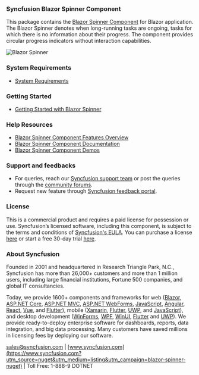 ### Syncfusion Blazor Spinner Component

This package contains the [Blazor Spinner Component](https://www.syncfusion.com/blazor-components/blazor-spinner?utm_source=nuget&utm_medium=listing&utm_campaign=blazor-spinner-nuget) for Blazor application. The Blazor Spinner denotes when long-running tasks are ongoing, tasks for which there is no information about their progress. The component provides circular progress indicators without interaction capabilities.

![Blazor Spinner](https://raw.githubusercontent.com/SyncfusionExamples/nuget-img/master/blazor/blazor-spinner.png)

### System Requirements

* [System Requirements](https://blazor.syncfusion.com/documentation/system-requirements?utm_source=nuget&utm_medium=listing&utm_campaign=blazor-spinner-nuget)

### Getting Started

* [Getting Started with Blazor Spinner](https://blazor.syncfusion.com/documentation/spinner/getting-started?utm_source=nuget&utm_medium=listing&utm_campaign=blazor-spinner-nuget)

### Help Resources

* [Blazor Spinner Component Features Overview](https://www.syncfusion.com/blazor-components/blazor-spinner?utm_source=nuget&utm_medium=listing&utm_campaign=blazor-spinner-nuget)
* [Blazor Spinner Component Documentation](https://blazor.syncfusion.com/documentation/spinner/getting-started?utm_source=nuget&utm_medium=listing&utm_campaign=blazor-spinner-nuget)
* [Blazor Spinner Component Demos](https://blazor.syncfusion.com/demos/spinner/overview?utm_source=nuget&utm_medium=listing&utm_campaign=blazor-spinner-nuget)

### Support and feedbacks

* For queries, reach our [Syncfusion support team](https://www.syncfusion.com/support/directtrac/incidents/newincident?utm_source=nuget&utm_medium=listing&utm_campaign=blazor-spinner-nuget) or post the queries through the [community forums](https://www.syncfusion.com/forums/blazor-components?utm_source=nuget&utm_medium=listing&utm_campaign=blazor-spinner-nuget). 
* Request new feature through [Syncfusion feedback portal](https://www.syncfusion.com/feedback/blazor-components?utm_source=nuget&utm_medium=listing&utm_campaign=blazor-spinner-nuget).

### License

This is a commercial product and requires a paid license for possession or use. Syncfusion’s licensed software, including this component, is subject to the terms and conditions of [Syncfusion's EULA](https://www.syncfusion.com/eula/es/?utm_source=nuget&utm_medium=listing&utm_campaign=blazor-spinner-nuget). You can purchase a license [here](https://www.syncfusion.com/sales/products?utm_source=nuget&utm_medium=listing&utm_campaign=blazor-spinner-nuget) or start a free 30-day trial [here](https://www.syncfusion.com/account/manage-trials/start-trials?utm_source=nuget&utm_medium=listing&utm_campaign=blazor-spinner-nuget).

### About Syncfusion

Founded in 2001 and headquartered in Research Triangle Park, N.C., Syncfusion has more than 26,000+ customers and more than 1 million users, including large financial institutions, Fortune 500 companies, and global IT consultancies.
 
Today, we provide 1600+ components and frameworks for web ([Blazor](https://www.syncfusion.com/blazor-components?utm_source=nuget&utm_medium=listing&utm_campaign=blazor-spinner-nuget), [ASP.NET Core](https://www.syncfusion.com/aspnet-core-ui-controls?utm_source=nuget&utm_medium=listing&utm_campaign=blazor-spinner-nuget), [ASP.NET MVC](https://www.syncfusion.com/aspnet-mvc-ui-controls?utm_source=nuget&utm_medium=listing&utm_campaign=blazor-spinner-nuget), [ASP.NET WebForms](https://www.syncfusion.com/jquery/aspnet-webforms-ui-controls?utm_source=nuget&utm_medium=listing&utm_campaign=blazor-spinner-nuget), [JavaScript](https://www.syncfusion.com/javascript-ui-controls?utm_source=nuget&utm_medium=listing&utm_campaign=blazor-spinner-nuget), [Angular](https://www.syncfusion.com/angular-ui-components?utm_source=nuget&utm_medium=listing&utm_campaign=blazor-spinner-nuget), [React](https://www.syncfusion.com/react-ui-components?utm_source=nuget&utm_medium=listing&utm_campaign=blazor-spinner-nuget), [Vue](https://www.syncfusion.com/vue-ui-components?utm_source=nuget&utm_medium=listing&utm_campaign=blazor-spinner-nuget), and [Flutter](https://www.syncfusion.com/flutter-widgets?utm_source=nuget&utm_medium=listing&utm_campaign=blazor-spinner-nuget)), mobile ([Xamarin](https://www.syncfusion.com/xamarin-ui-controls?utm_source=nuget&utm_medium=listing&utm_campaign=blazor-spinner-nuget), [Flutter](https://www.syncfusion.com/flutter-widgets?utm_source=nuget&utm_medium=listing&utm_campaign=blazor-spinner-nuget), [UWP](https://www.syncfusion.com/uwp-ui-controls?utm_source=nuget&utm_medium=listing&utm_campaign=blazor-spinner-nuget), and [JavaScript](https://www.syncfusion.com/javascript-ui-controls?utm_source=nuget&utm_medium=listing&utm_campaign=blazor-spinner-nuget)), and desktop development ([WinForms](https://www.syncfusion.com/winforms-ui-controls?utm_source=nuget&utm_medium=listing&utm_campaign=blazor-spinner-nuget), [WPF](https://www.syncfusion.com/wpf-controls?utm_source=nuget&utm_medium=listing&utm_campaign=blazor-spinner-nuget), [WinUI](https://www.syncfusion.com/winui-controls?utm_source=nuget&utm_medium=listing&utm_campaign=blazor-spinner-nuget), [Flutter](https://www.syncfusion.com/flutter-widgets?utm_source=nuget&utm_medium=listing&utm_campaign=blazor-spinner-nuget) and [UWP](https://www.syncfusion.com/uwp-ui-controls?utm_source=nuget&utm_medium=listing&utm_campaign=blazor-spinner-nuget)). We provide ready-to-deploy enterprise software for dashboards, reports, data integration, and big data processing. Many customers have saved millions in licensing fees by deploying our software.

[sales@syncfusion.com](mailto:sales@syncfusion.com?Subject=Syncfusion%20Blazor%20-%20NuGet) | [www.syncfusion.com](https://www.syncfusion.com?utm_source=nuget&utm_medium=listing&utm_campaign=blazor-spinner-nuget) | Toll Free: 1-888-9 DOTNET